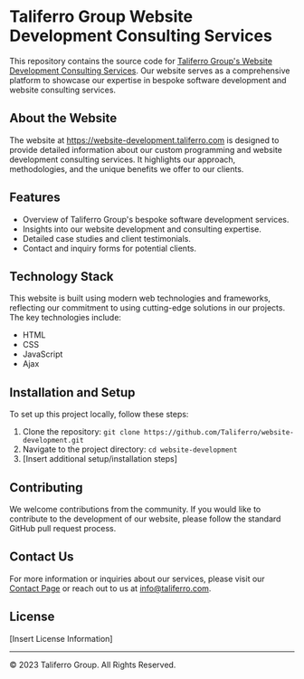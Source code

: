 # Taliferro Group Website Development Consulting Services

This repository contains the source code for [Taliferro Group's Website Development Consulting Services](https://website-development.taliferro.com). Our website serves as a comprehensive platform to showcase our expertise in bespoke software development and website consulting services.

## About the Website

The website at https://website-development.taliferro.com is designed to provide detailed information about our custom programming and website development consulting services. It highlights our approach, methodologies, and the unique benefits we offer to our clients.

## Features

- Overview of Taliferro Group's bespoke software development services.
- Insights into our website development and consulting expertise.
- Detailed case studies and client testimonials.
- Contact and inquiry forms for potential clients.

## Technology Stack

This website is built using modern web technologies and frameworks, reflecting our commitment to using cutting-edge solutions in our projects. The key technologies include:

- HTML
- CSS
- JavaScript
- Ajax

## Installation and Setup

To set up this project locally, follow these steps:

1. Clone the repository: `git clone https://github.com/Taliferro/website-development.git`
2. Navigate to the project directory: `cd website-development`
3. [Insert additional setup/installation steps]

## Contributing

We welcome contributions from the community. If you would like to contribute to the development of our website, please follow the standard GitHub pull request process.

## Contact Us

For more information or inquiries about our services, please visit our [Contact Page](https://website-development.taliferro.com/) or reach out to us at [info@taliferro.com](mailto:info@taliferro.com).

## License

[Insert License Information]

---

© 2023 Taliferro Group. All Rights Reserved.
